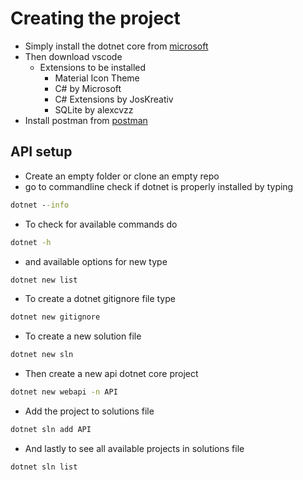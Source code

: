 # Creating the project

- Simply install the dotnet core from [microsoft](https://dotnet.microsoft.com/en-us/)
- Then download vscode
  - Extensions to be installed
    - Material Icon Theme
    - C# by Microsoft
    - C# Extensions by JosKreativ
    - SQLite by alexcvzz
- Install postman from [postman](https://www.postman.com/)

## API setup

- Create an empty folder or clone an empty repo
- go to commandline check if dotnet is properly installed by typing

```cmd
dotnet --info
```

- To check for available commands do

```cmd
dotnet -h
```

- and available options for new type

```cmd
dotnet new list
```

- To create a dotnet gitignore file type

```cmd
dotnet new gitignore
```

- To create a new solution file

```cmd
dotnet new sln
```

- Then create a new api dotnet core project

```cmd
dotnet new webapi -n API
```

- Add the project to solutions file

```cmd
dotnet sln add API
```

- And lastly to see all available projects in solutions file

```cmd
dotnet sln list
```
